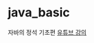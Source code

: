 # java_basic
자바의 정석 기초편
[유튜브 강의](https://www.youtube.com/playlist?list=PLW2UjW795-f6xWA2_MUhEVgPauhGl3xIp)

